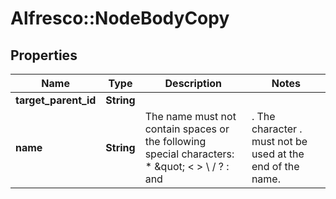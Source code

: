 # Alfresco::NodeBodyCopy

## Properties
Name | Type | Description | Notes
------------ | ------------- | ------------- | -------------
**target_parent_id** | **String** |  | 
**name** | **String** | The name must not contain spaces or the following special characters: * \&quot; &lt; &gt; \\ / ? : and |. The character . must not be used at the end of the name.  | [optional] 


